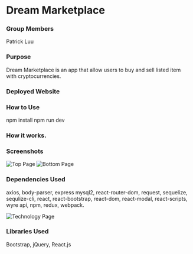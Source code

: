 # Dream Marketplace


### Group Members

Patrick Luu

### Purpose

Dream Marketplace is an app that allow users to buy and sell listed item with cryptocurrencies.



### Deployed Website



### How to Use

npm install
npm run dev

### How it works.



### Screenshots

![Top Page](client/public/screen_shoot/top_page.png)
![Bottom Page](client/public/screen_shoot/footer_page.png)

### Dependencies Used

axios, body-parser, express mysql2, react-router-dom, request, sequelize, sequlize-cli, react, react-bootstrap, react-dom, react-modal, react-scripts, wyre api, npm, redux, webpack.

![Technology Page](client/public/images/technology.png)

### Libraries Used

Bootstrap, jQuery, React.js
